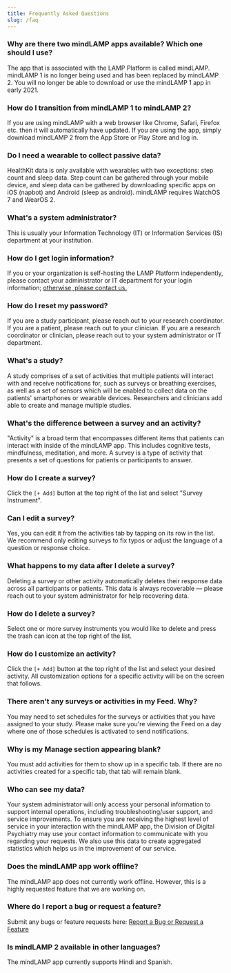 ```yaml
---
title: Frequently Asked Questions
slug: /faq
---
```


### Why are there two mindLAMP apps available? Which one should I use?

The app that is associated with the LAMP Platform is called mindLAMP. mindLAMP 1 is no longer being used and has been replaced by mindLAMP 2. You will no longer be able to download or use the mindLAMP 1 app in early 2021.

### How do I transition from mindLAMP 1 to mindLAMP 2?

If you are using mindLAMP with a web browser like Chrome, Safari, Firefox etc. then it will automatically have updated. If you are using the app, simply download mindLAMP 2 from the App Store or Play Store and log in.

### Do I need a wearable to collect passive data?

HealthKit data is only available with wearables with two exceptions: step count and sleep data. Step count can be gathered through your mobile device, and sleep data can be gathered by downloading specific apps on iOS (napbot) and Android (sleep as android). mindLAMP requires WatchOS 7 and WearOS 2.

### What's a system administrator?

This is usually your Information Technology (IT) or Information Services (IS) department at your institution.

### How do I get login information?

If you or your organization is self-hosting the LAMP Platform independently, please contact your administrator or IT department for your login information; [otherwise, please contact us.](mailto:team@digitalpsych.org)

### How do I reset my password?

If you are a study participant, please reach out to your research coordinator. If you are a patient, please reach out to your clinician. If you are a research coordinator or clinician, please reach out to your system administrator or IT department. 

### What's a study?

A study comprises of a set of activities that multiple patients will interact with and receive notifications for, such as surveys or breathing exercises, as well as a set of sensors which will be enabled to collect data on the patients' smartphones or wearable devices. Researchers and clinicians add able to create and manage multiple studies.

### What's the difference between a survey and an activity?

"Activity" is a broad term that encompasses different items that patients can interact with inside of the mindLAMP app. This includes cognitive tests, mindfulness, meditation, and more. A survey is a type of activity that presents a set of questions for patients or participants to answer.

### How do I create a survey?

Click the `[+ Add]` button at the top right of the list and select "Survey Instrument".

### Can I edit a survey?

Yes, you can edit it from the activities tab by tapping on its row in the list. We recommend only editing surveys to fix typos or adjust the language of a question or response choice.

### What happens to my data after I delete a survey?

Deleting a survey or other activity automatically deletes their response data across all participants or patients. This data is always recoverable — please reach out to your system administrator for help recovering data. 

### How do I delete a survey?

Select one or more survey instruments you would like to delete and press the trash can icon at the top right of the list.

### How do I customize an activity?

Click the `[+ Add]` button at the top right of the list and select your desired activity. All customization options for a specific activity will be on the screen that follows.

### There aren't any surveys or activities in my Feed. Why?

You may need to set schedules for the surveys or activities that you have assigned to your study. Please make sure you're viewing the Feed on a day where one of those schedules is activated to send notifications. 

### Why is my Manage section appearing blank?

You must add activities for them to show up in a specific tab. If there are no activities created for a specific tab, that tab will remain blank.

### Who can see my data?

Your system administrator will only access your personal information to support internal operations, including troubleshooting/user support, and service improvements. To ensure you are receiving the highest level of service in your interaction with the mindLAMP app, the Division of Digital Psychiatry may use your contact information to communicate with you regarding your requests. We also use this data to create aggregated statistics which helps us in the improvement of our service.

### Does the mindLAMP app work offline?

The mindLAMP app does not currently work offline. However, this is a highly requested feature that we are working on.

### Where do I report a bug or request a feature?

Submit any bugs or feature requests here: [Report a Bug or Request a Feature](https://www.notion.so/Report-a-Bug-or-Request-a-Feature-be1e3c107e354663b2d1726632816d99) 

### Is mindLAMP 2 available in other languages?

The mindLAMP app currently supports Hindi and Spanish.
